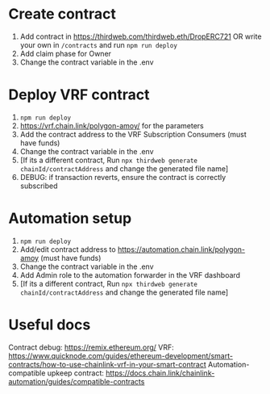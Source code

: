 # Create contract
1. Add contract in https://thirdweb.com/thirdweb.eth/DropERC721 OR write your own in `/contracts` and run `npm run deploy`
2. Add claim phase for Owner
3. Change the contract variable in the .env
   
# Deploy VRF contract
1. `npm run deploy`
2. https://vrf.chain.link/polygon-amoy/ for the parameters
3. Add the contract address to the VRF Subscription Consumers (must have funds)
4. Change the contract variable in the .env
5. [If its a different contract, Run `npx thirdweb generate chainId/contractAddress` and change the generated file name]
6. DEBUG: if transaction reverts, ensure the contract is correctly subscribed

# Automation setup
1. `npm run deploy`
2. Add/edit contract address to https://automation.chain.link/polygon-amoy (must have funds)
3. Change the contract variable in the .env
4. Add Admin role to the automation forwarder in the VRF dashboard 
5. [If its a different contract, Run `npx thirdweb generate chainId/contractAddress` and change the generated file name]


# Useful docs
Contract debug: https://remix.ethereum.org/
VRF: https://www.quicknode.com/guides/ethereum-development/smart-contracts/how-to-use-chainlink-vrf-in-your-smart-contract
Automation-compatible upkeep contract: https://docs.chain.link/chainlink-automation/guides/compatible-contracts